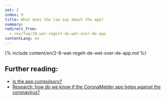 ```yaml
---
set: 2
index: 9
title: What does the law say about the app?
summary: 
redirect_from: 
  - /es/faq/20-wat-regelt-de-wet-over-de-app
contentLang: en
---
```

{% include content/en/2-9-wat-regelt-de-wet-over-de-app.md %}

## Further reading:

- <a href="/{{page.lang}}/faq/2-7-is-de-app-verplicht" lang="en" hreflang="en">Is the app compulsory?</a>
- <a href="/{{page.lang}}/faq/3-1-onderzoek-hoe-weten-we-of-coronamelder-helpt-tegen-corona" lang="en" hreflang="en">Research: how do we know if the CoronaMelder app helps against the coronavirus?</a>
